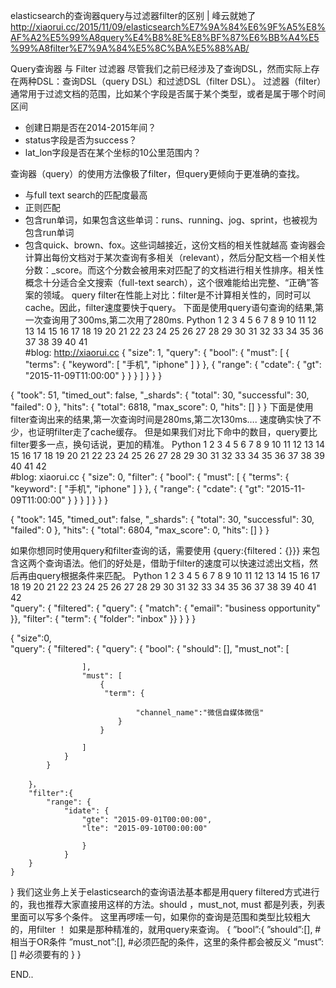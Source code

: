 

elasticsearch的查询器query与过滤器filter的区别 | 峰云就她了 
http://xiaorui.cc/2015/11/09/elasticsearch%E7%9A%84%E6%9F%A5%E8%AF%A2%E5%99%A8query%E4%B8%8E%E8%BF%87%E6%BB%A4%E5%99%A8filter%E7%9A%84%E5%8C%BA%E5%88%AB/


Query查询器 与 Filter 过滤器
尽管我们之前已经涉及了查询DSL，然而实际上存在两种DSL：查询DSL（query DSL）和过滤DSL（filter DSL）。
过滤器（filter）通常用于过滤文档的范围，比如某个字段是否属于某个类型，或者是属于哪个时间区间
* 创建日期是否在2014-2015年间？
* status字段是否为success？
* lat_lon字段是否在某个坐标的10公里范围内？


查询器（query）的使用方法像极了filter，但query更倾向于更准确的查找。
* 与full text search的匹配度最高
* 正则匹配
* 包含run单词，如果包含这些单词：runs、running、jog、sprint，也被视为包含run单词
* 包含quick、brown、fox。这些词越接近，这份文档的相关性就越高
查询器会计算出每份文档对于某次查询有多相关（relevant），然后分配文档一个相关性分数：_score。而这个分数会被用来对匹配了的文档进行相关性排序。相关性概念十分适合全文搜索（full-text search），这个很难能给出完整、“正确”答案的领域。
query filter在性能上对比：filter是不计算相关性的，同时可以cache。因此，filter速度要快于query。
下面是使用query语句查询的结果,第一次查询用了300ms,第二次用了280ms.
Python
1
2
3
4
5
6
7
8
9
10
11
12
13
14
15
16
17
18
19
20
21
22
23
24
25
26
27
28
29
30
31
32
33
34
35
36
37
38
39
40
41	 
#blog:  http://xiaorui.cc
{
    "size": 1,
    "query": {
        "bool": {
            "must": [
                {
                    "terms": {
                        "keyword": [
                            "手机",
                            "iphone"
                        ]
                    }
                },
                {
                    "range": {
                        "cdate": {
                            "gt": "2015-11-09T11:00:00"
                        }
                    }
                }
            ]
        }
    }
}
 
{
    "took": 51,
    "timed_out": false,
    "_shards": {
        "total": 30,
        "successful": 30,
        "failed": 0
    },
    "hits": {
        "total": 6818,
        "max_score": 0,
        "hits": []
    }
}
下面是使用filter查询出来的结果,第一次查询时间是280ms,第二次130ms…. 速度确实快了不少，也证明filter走了cache缓存。 但是如果我们对比下命中的数目，query要比filter要多一点，换句话说，更加的精准。 
Python
1
2
3
4
5
6
7
8
9
10
11
12
13
14
15
16
17
18
19
20
21
22
23
24
25
26
27
28
29
30
31
32
33
34
35
36
37
38
39
40
41
42	 
#blog: xiaorui.cc
{
    "size": 0,
    "filter": {
        "bool": {
            "must": [
                {
                    "terms": {
                        "keyword": [
                            "手机",
                            "iphone"
                        ]
                    }
                },
                {
                    "range": {
                        "cdate": {
                            "gt": "2015-11-09T11:00:00"
                        }
                    }
                }
            ]
        }
    }
}
 
 
{
    "took": 145,
    "timed_out": false,
    "_shards": {
        "total": 30,
        "successful": 30,
        "failed": 0
    },
    "hits": {
        "total": 6804,
        "max_score": 0,
        "hits": []
    }
}<span style="font-size:13.2px;line-height:1.5;"></span> 


如果你想同时使用query和filter查询的话，需要使用 {query:{filtered：{}}} 来包含这两个查询语法。他们的好处是，借助于filter的速度可以快速过滤出文档，然后再由query根据条件来匹配。
Python
1
2
3
4
5
6
7
8
9
10
11
12
13
14
15
16
17
18
19
20
21
22
23
24
25
26
27
28
29
30
31
32
33
34
35
36
37
38
39
40
41
42	 
    "query": {
        "filtered": {
            "query":  { "match": { "email": "business opportunity" }},
            "filter": { "term": { "folder": "inbox" }}
        }
    }
}
 
{   "size":0,    
    "query": {
        "filtered": {
            "query": {
                "bool": {
                    "should": [],
                    "must_not": [
                       
                    ],
                    "must": [
                        {
                         "term": {
                             
                                "channel_name":"微信自媒体微信"
                            }
                        }
                   
                    ]
                }
            }
 
        }，
        "filter":{
            "range": {
                "idate": {
                    "gte": "2015-09-01T00:00:00",
                    "lte": "2015-09-10T00:00:00"
                    
                    }
                }
        }
    }
}
我们这业务上关于elasticsearch的查询语法基本都是用query filtered方式进行的，我也推荐大家直接用这样的方法。should ，must_not, must 都是列表，列表里面可以写多个条件。 这里再啰嗦一句，如果你的查询是范围和类型比较粗大的，用filter ！ 如果是那种精准的，就用query来查询。 
{
   ”bool”:{
     ”should”:[],   #相当于OR条件
     ”must_not”:[],  #必须匹配的条件，这里的条件都会被反义
     ”must”:[]        #必须要有的
  }
}




END..
